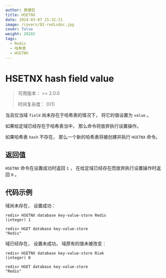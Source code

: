 ```yaml
---
author: 黄健宏
title: HSETNX
date: 2024-03-07 15:32:21
image: /covers/02-redisdoc.jpg
cover: false
weight: 20202
tags:
  - Redis
  - 哈希表
  - HSETNX
---
```


# HSETNX hash field value

> 可用版本： >= 2.0.0
> 
> 时间复杂度： O(1)

当且仅当域 `field` 尚未存在于哈希表的情况下， 将它的值设置为 `value` 。

如果给定域已经存在于哈希表当中， 那么命令将放弃执行设置操作。

如果哈希表 `hash` 不存在， 那么一个新的哈希表将被创建并执行 `HSETNX` 命令。

## 返回值

`HSETNX` 命令在设置成功时返回 `1` ， 在给定域已经存在而放弃执行设置操作时返回 `0` 。

## 代码示例

域尚未存在， 设置成功：

```shell
redis> HSETNX database key-value-store Redis
(integer) 1

redis> HGET database key-value-store
"Redis"
```

域已经存在， 设置未成功， 域原有的值未被改变：

```shell
redis> HSETNX database key-value-store Riak
(integer) 0

redis> HGET database key-value-store
"Redis"
```